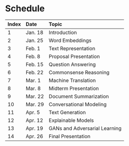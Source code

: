 # Schedule

| Index | Date | Topic |
|:----|:-------------|:-----|
| 1 | Jan. 18 | Introduction | 
| 2 | Jan. 25 | Word Embeddings | 
| 3 | Feb. 1 | Text Representation |
| 4 | Feb. 8 | Proposal Presentation |
| 5 | Feb. 15 | Question Answering |
| 6 | Feb. 22 | Commonsense Reasoning |
| 7 | Mar. 1 | Machine Translation |
| 8 | Mar. 8 | Midterm Presentation |
| 9 | Mar. 22 | Document Summarization |
| 10 | Mar. 29 | Conversational Modeling |
| 11 | Apr. 5 | Text Generation |
| 12 | Apr. 12 | Explainable Models |
| 13 | Apr. 19 | GANs and Adversarial Learning |
| 14 | Apr. 26 | Final Presentation |
